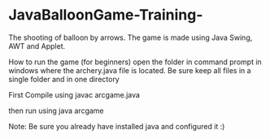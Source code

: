 # JavaBalloonGame-Training-
The shooting of balloon by arrows. The game is made using Java Swing, AWT and Applet.

How to run the game (for beginners)
open the folder in command prompt in windows where the archery.java file is located.
Be sure keep all files in a single folder and in one directory

First Compile using
javac arcgame.java

then run using
java arcgame

Note: Be sure you already have installed java and configured it :)
